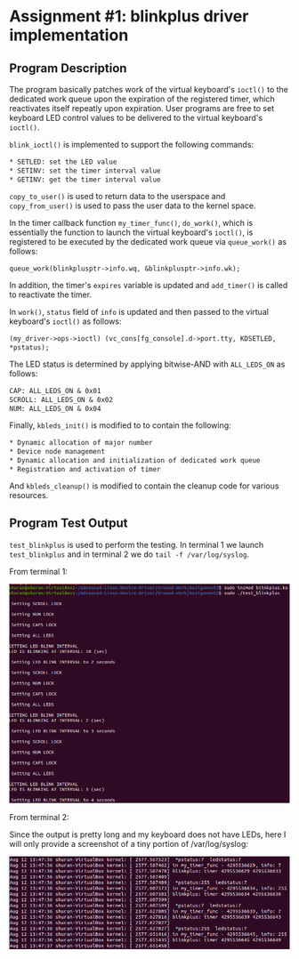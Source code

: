 # Assignment #1: blinkplus driver implementation

## Program Description

The program basically patches work of the virtual keyboard's `ioctl()` to the dedicated work queue upon the expiration of the registered timer, which reactivates itself repeatly upon expiration. User programs are free to set keyboard LED control values to be delivered to the virtual keyboard's `ioctl()`. 

`blink_ioctl()` is implemented to support the following commands:

    * SETLED: set the LED value
    * SETINV: set the timer interval value
    * GETINV: get the timer interval value

`copy_to_user()` is used to return data to the userspace and `copy_from_user()` is used to pass the user data to the kernel space.

In the timer callback function `my_timer_func()`, `do_work()`, which is essentially the function to launch the virtual keyboard's `ioctl()`, is registered to be executed by the dedicated work queue via `queue_work()` as follows:

    queue_work(blinkplusptr->info.wq, &blinkplusptr->info.wk);

In addition, the timer's `expires` variable is updated and `add_timer()` is called to reactivate the timer. 

In `work()`, `status` field of `info` is updated and then passed to the virtual keyboard's `ioctl()` as follows: 

    (my_driver->ops->ioctl) (vc_cons[fg_console].d->port.tty, KDSETLED, *pstatus);

The LED status is determined by applying bitwise-AND with `ALL_LEDS_ON` as follows:

    CAP: ALL_LEDS_ON & 0x01
    SCROLL: ALL_LEDS_ON & 0x02
    NUM: ALL_LEDS_ON & 0x04

Finally, `kbleds_init()` is modified to to contain the following:

    * Dynamic allocation of major number 
	* Device node management
    * Dynamic allocation and initialization of dedicated work queue
    * Registration and activation of timer

And `kbleds_cleanup()` is modified to contain the cleanup code for various resources. 

## Program Test Output

`test_blinkplus` is used to perform the testing. In terminal 1 we launch `test_blinkplus` and in terminal 2 we do `tail -f /var/log/syslog`.

From terminal 1:

<img src="./images/terminal1_out.png">

From terminal 2:

Since the output is pretty long and my keyboard does not have LEDs, here I will only provide a screenshot of a tiny portion of /var/log/syslog:

<img src="./images/terminal2_out.png">